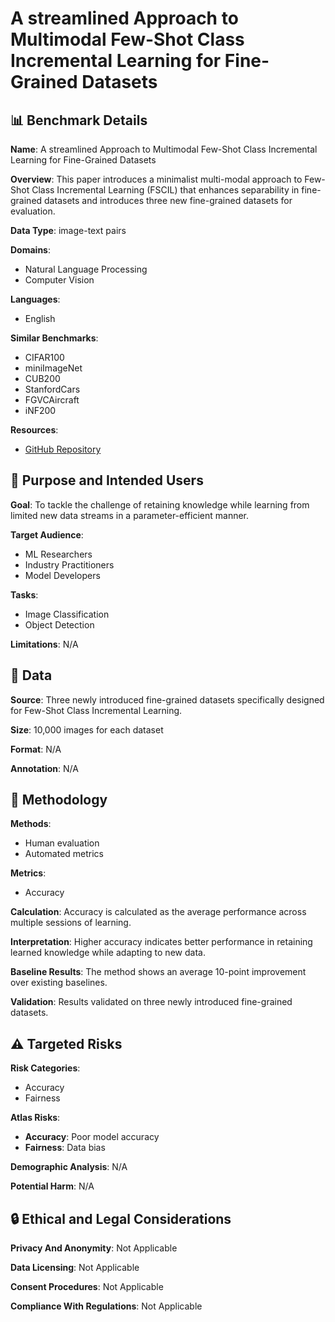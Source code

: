 # A streamlined Approach to Multimodal Few-Shot Class Incremental Learning for Fine-Grained Datasets

## 📊 Benchmark Details

**Name**: A streamlined Approach to Multimodal Few-Shot Class Incremental Learning for Fine-Grained Datasets

**Overview**: This paper introduces a minimalist multi-modal approach to Few-Shot Class Incremental Learning (FSCIL) that enhances separability in fine-grained datasets and introduces three new fine-grained datasets for evaluation.

**Data Type**: image-text pairs

**Domains**:
- Natural Language Processing
- Computer Vision

**Languages**:
- English

**Similar Benchmarks**:
- CIFAR100
- miniImageNet
- CUB200
- StanfordCars
- FGVCAircraft
- iNF200

**Resources**:
- [GitHub Repository](https://github.com/tldoan/CLIP-M3)

## 🎯 Purpose and Intended Users

**Goal**: To tackle the challenge of retaining knowledge while learning from limited new data streams in a parameter-efficient manner.

**Target Audience**:
- ML Researchers
- Industry Practitioners
- Model Developers

**Tasks**:
- Image Classification
- Object Detection

**Limitations**: N/A

## 💾 Data

**Source**: Three newly introduced fine-grained datasets specifically designed for Few-Shot Class Incremental Learning.

**Size**: 10,000 images for each dataset

**Format**: N/A

**Annotation**: N/A

## 🔬 Methodology

**Methods**:
- Human evaluation
- Automated metrics

**Metrics**:
- Accuracy

**Calculation**: Accuracy is calculated as the average performance across multiple sessions of learning.

**Interpretation**: Higher accuracy indicates better performance in retaining learned knowledge while adapting to new data.

**Baseline Results**: The method shows an average 10-point improvement over existing baselines.

**Validation**: Results validated on three newly introduced fine-grained datasets.

## ⚠️ Targeted Risks

**Risk Categories**:
- Accuracy
- Fairness

**Atlas Risks**:
- **Accuracy**: Poor model accuracy
- **Fairness**: Data bias

**Demographic Analysis**: N/A

**Potential Harm**: N/A

## 🔒 Ethical and Legal Considerations

**Privacy And Anonymity**: Not Applicable

**Data Licensing**: Not Applicable

**Consent Procedures**: Not Applicable

**Compliance With Regulations**: Not Applicable
